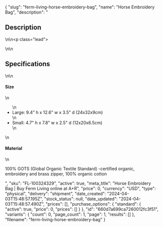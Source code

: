 {
  "slug": "ferm-living-horse-embroidery-bag",
  "name": "Horse Embroidery Bag",
  "description": "<h2>Description</h2>\n<!-- split -->\n<p class=\"lead\"> </p>\n<!-- split -->\n<h2>Specifications</h2>\n<!-- split -->\n<h4>Size</h4>\n<ul>\n<li>Large: 9.4\" h x 12.6\" w x 3.5\" d (24x32x9cm)</li>\n<li>Small: 4.7\" h x 7.8\" w x 2.5\" d (12x20x6.5cm)</li>\n</ul>\n<h4>Material</h4>\n<p>100% GOTS (Global Organic Textile Standard) -certified organic, embroidery and brass zipper, 100% organic cotton</p>",
  "sku": "FL-100324329",
  "active": true,
  "meta_title": "Horse Embroidery Bag | Buy Ferm Living online at A+R",
  "price": 0,
  "currency": "USD",
  "type": "physical",
  "delivery": "shipment",
  "date_created": "2024-04-03T15:48:57.195Z",
  "stock_status": null,
  "date_updated": "2024-04-03T15:48:57.490Z",
  "prices": [],
  "purchase_options": {
    "standard": {
      "active": true,
      "price": 0,
      "prices": []
    }
  },
  "id": "660d7a699ca7260012fc3f51",
  "variants": {
    "count": 0,
    "page_count": 1,
    "page": 1,
    "results": []
  },
  "filename": "ferm-living-horse-embroidery-bag"
}